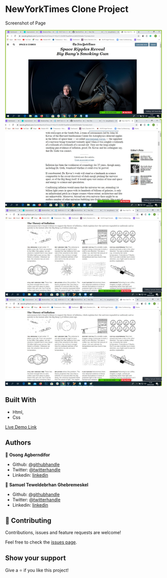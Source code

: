 # NewYorkTimes Clone Project


Screenshot of Page

![screenshot 1](screen-shots/Screen-Shot-1.jpg) 
![screenshot 2](screen-shots/Screen-Shot-2.jpg)
![screenshot 2](screen-shots/Screen-Shot-3.jpg)
![screenshot 2](screen-shots/Screen-Shot-3.jpg) 


## Built With

- Html,
- Css

[Live Demo Link](https://rawcdn.githack.com/OA7/Osong-and-Samuel-Html-Form-page/1d4a8afc8c1756b80d2b8d8cc57611d2cba83451/index.html)

## Authors

👤 **Osong Agberndifor**

- Github: [@githubhandle](https://github.com/OA7)
- Twitter: [@twitterhandle](https://twitter.com/Osong17)
- Linkedin: [linkedin](https://linkedin.com/osong-agberndifor)

👤 **Samuel Teweldebrhan Ghebremeskel**

- Github: [@githubhandle](https://github.com/Samitti)
- Twitter: [@twitterhandle](https://twitter.com/Samuel63734232)
- Linkedin: [linkedin](https://www.linkedin.com/in/samuel-ghebremeskel-29685811a/)

## 🤝 Contributing

Contributions, issues and feature requests are welcome!

Feel free to check the [issues page](https://github.com/OA7/Osong-and-Samuel-Html-Form-page/issues).

## Show your support

Give a ⭐️ if you like this project!

